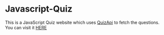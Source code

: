 # Javascript-Quiz
This is a JavaScript Quiz website which uses [QuizApi](https://quizapi.io/) to fetch the questions. 
You can visit it [HERE](https://dominikgorczyca.github.io/Javascript-Quiz/)


